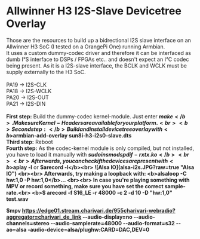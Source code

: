 # Allwinner H3 I2S-Slave Devicetree Overlay
Those are the resources to build up a bidrectional I2S slave interface on an Allwinner H3 SoC (I tested on a OrangePi One) running Armbian. <br>
It uses a custom dummy-codec driver and therefore it can be interfaced as dumb I²S interface to DSPs / FPGAs etc.. and doesn't expect an I²C codec being present. As it is a I2S-slave interface, the BCLK and WCLK must be supply externally to the H3 SoC.<br><br>
PA19 -> I2S-CLK<br>
PA18 -> I2S-WCLK<br>
PA20 -> I2S-OUT<br>
PA21 -> I2S-DIN
<br><br>
<b>First step:</b> Build the dummy-codec kernel-module. Just enter <b>$make</b>. Make sure Kernel-Headers are available for your platform. <br>
<b>Second step:</b> Build and install devicetree overlay with  <b>$armbian-add-overlay sun8i-h3-i2s0-slave.dts</b><br>
<b>Third step:</b> Reboot<br>
<b>Fourth step:</b> As the codec-kernel module is only compiled, but not installed, you have to load it manually with <b>$sudo insmod spdif-rxtx.ko</b><br><br>
Afterwards, you can check if the devices are present with <b>$aplay -l</b> or <b>$arecord -l</b><br>
![Alsa IO](alsa-i2s.JPG?raw=true "Alsa IO")
<br><br>
Afterwards, try making a loopback with: <b>alsaloop -C hw:1,0 -P hw:1,0</b>...
<br><br>
In case you're playing something with MPV or record something, make sure you have set the correct sample-rate.<br>
<b>$ arecord -f S16_LE -r 48000 -c 2 -d 10 -D "hw:1,0" test.wav</b><br>

<b>$mpv https://edge01.stream.charivari.de/955charivari-webradio?aggregator=charivari_de_link --audio-display=no --audio-channels=stereo --audio-samplerate=48000 --audio-format=s32 --ao=alsa -audio-device=alsa/plughw:CARD=DAC,DEV=0</b>
